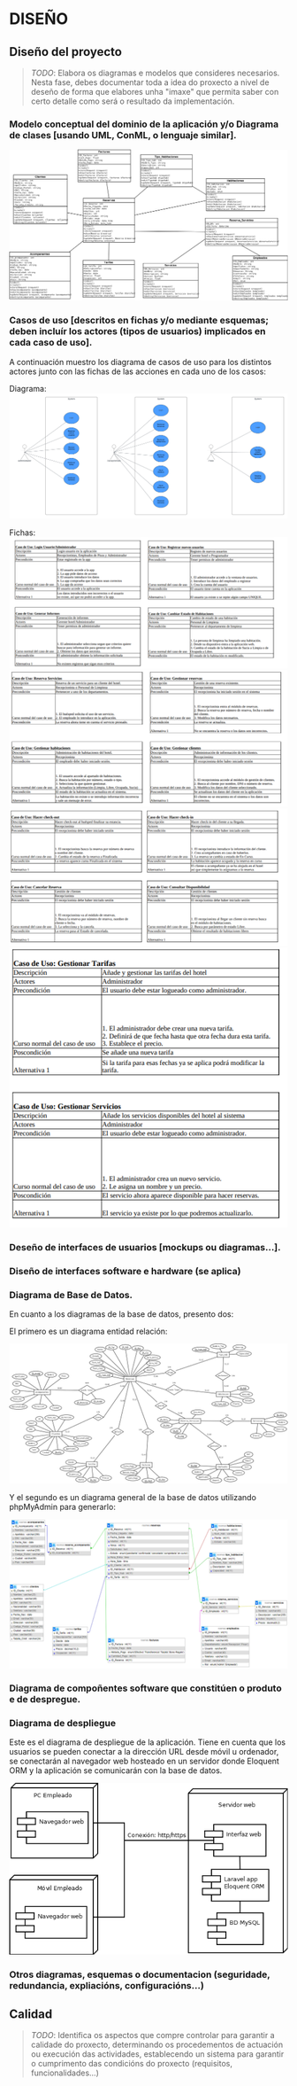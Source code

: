 # DISEÑO

## Diseño del proyecto

> *TODO*: Elabora os diagramas e modelos que consideres necesarios. Nesta fase, debes documentar toda a idea do proxecto a nivel de deseño de forma que elabores unha "imaxe" que permita saber con certo detalle como será o resultado da implementación. 

### Modelo conceptual del dominio de la aplicación y/o Diagrama de clases [usando UML, ConML, o lenguaje similar].

![Diagrama de clases](doc/img/UMLPMS.png)

### Casos de uso [descritos en fichas y/o mediante esquemas; deben incluír los actores (tipos de usuarios) implicados en cada caso de uso].

A continuación muestro los diagrama de casos de uso para los distintos actores junto con las fichas de las acciones en cada uno de los casos:

Diagrama: 
![Casos de Uso Diagrama](doc/img/CasosdeUso.png)

Fichas:
![Casos Uso 1](doc/img/CasoUso1.png)
![Casos Uso 2](doc/img/CasoUso2.png)
![Casos Uso 3](doc/img/CasoUso3.png)
![Casos Uso 4](doc/img/CasoUso4.png)

### Deseño de interfaces de usuarios [mockups ou diagramas...].

### Diseño de interfaces software e hardware (se aplica)

### Diagrama de Base de Datos.

En cuanto a los diagramas de la base de datos, presento dos:

El primero es un diagrama entidad relación:

![Diagrama ER Chen](doc/img/DiagramaER.png)

Y el segundo es un diagrama general de la base de datos utilizando phpMyAdmin para generarlo:

![Diagrama BD](doc/img/DiagramaBD.png)

### Diagrama de compoñentes software que constitúen o produto e de despregue.

### Diagrama de despliegue

Este es el diagrama de despliegue de la aplicación. Tiene en cuenta que los usuarios se pueden conectar a la dirección URL desde móvil u ordenador, se conectarán al navegador web hosteado en un servidor donde Eloquent ORM y la aplicación se comunicarán con la base de datos.

![Diagrama de despliegue](doc/img/Despliegue.png)

### Otros diagramas, esquemas o documentacion (seguridade, redundancia, expliacións, configuracións...)

## Calidad

> *TODO*: Identifica os aspectos que compre controlar para garantir a calidade do proxecto, determinando os procedementos de actuación ou execución das actividades, establecendo un sistema para garantir o cumprimento das condicións do proxecto (requisitos, funcionalidades...)